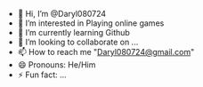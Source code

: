 - 👋 Hi, I’m @Daryl080724
- 👀 I’m interested in Playing online games
- 🌱 I’m currently learning Github
- 💞️ I’m looking to collaborate on ...
- 📫 How to reach me "Daryl080724@gmail.com"
- 😄 Pronouns: He/Him
- ⚡ Fun fact: ...

<!---
Daryl080724/Daryl080724 is a ✨ special ✨ repository because its `README.md` (this file) appears on your GitHub profile.
You can click the Preview link to take a look at your changes.
--->
